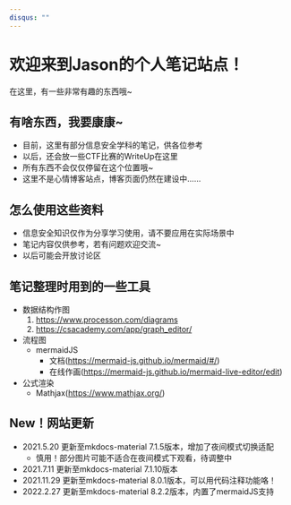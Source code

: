 ```yaml
---
disqus: ""
---
```



# 欢迎来到Jason的个人笔记站点！

在这里，有一些非常有趣的东西哦~

## 有啥东西，我要康康~
* 目前，这里有部分信息安全学科的笔记，供各位参考
* 以后，还会放一些CTF比赛的WriteUp在这里
* 所有东西不会仅仅停留在这个位置哦~
* 这里不是心情博客站点，博客页面仍然在建设中……

## 怎么使用这些资料
* 信息安全知识仅作为分享学习使用，请不要应用在实际场景中
* 笔记内容仅供参考，若有问题欢迎交流~
* 以后可能会开放讨论区

## 笔记整理时用到的一些工具
* 数据结构作图
    1. https://www.processon.com/diagrams
    2. https://csacademy.com/app/graph_editor/
* 流程图
    * mermaidJS
        - 文档(https://mermaid-js.github.io/mermaid/#/)
        - 在线作画(https://mermaid-js.github.io/mermaid-live-editor/edit)
* 公式渲染
    * Mathjax(https://www.mathjax.org/)

## New！网站更新
* 2021.5.20 更新至mkdocs-material 7.1.5版本，增加了夜间模式切换适配
    * 慎用！部分图片可能不适合在夜间模式下观看，待调整中
* 2021.7.11 更新至mkdocs-material 7.1.10版本
* 2021.11.29 更新至mkdocs-material 8.0.1版本，可以用代码注释功能咯！
* 2022.2.27 更新至mkdocs-material 8.2.2版本，内置了mermaidJS支持

